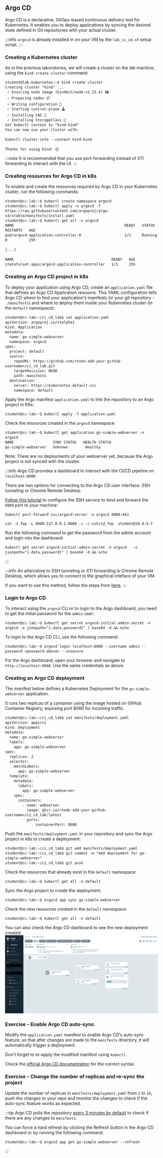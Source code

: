 ## Argo CD

Argo CD is a declarative, GitOps-based continuous delivery tool for Kubernetes. It enables you to deploy applications by syncing the desired state defined in Git repositories with your actual cluster.

:::info
`argocd` is already installed in on your VM by the `lab_ci_cd.sh` setup script.
:::

### Creating a Kubernetes cluster

As in the previous laboratories, we will create a cluster on the lab machine, using the `kind create cluster` command:

```shell-session
student@lab-kubernetes:~$ kind create cluster
Creating cluster "kind" ...
 ✓ Ensuring node image (kindest/node:v1.23.4) 🖼
 ✓ Preparing nodes 📦
 ✓ Writing configuration 📜
 ✓ Starting control-plane 🕹️
 ✓ Installing CNI 🔌
 ✓ Installing StorageClass 💾
Set kubectl context to "kind-kind"
You can now use your cluster with:

kubectl cluster-info --context kind-kind

Thanks for using kind! 😊
```

:::note
It is recommended that you use port-forwarding instead of X11 forwarding to interact with the UI.
:::

### Creating resources for Argo CD in k8s

To enable and create the resources required by Argo CD in your Kubernetes cluster, run the following commands:

```shell-session
student@cc-lab:~$ kubectl create namespace argocd
student@cc-lab:~$ kubectl apply -n argocd -f https://raw.githubusercontent.com/argoproj/argo-cd/stable/manifests/install.yaml
student@cc-lab:~$ kubectl get all -n argocd
NAME                                                   READY   STATUS    RESTARTS   AGE
pod/argocd-application-controller-0                    1/1     Running   0          25h

[...]

NAME                                             READY   AGE
statefulset.apps/argocd-application-controller   1/1     25h
```

### Creating an Argo CD project in k8s

To deploy your application using Argo CD, create an `application.yaml` file that defines an Argo CD Application resource.
This YAML configuration tells Argo CD where to find your application's manifests (in your git repository - `./manifests`) and where to deploy them inside your Kubernetes cluster (in the `default` namespace):

```shell-session
student@cc-lab:~/ci_cd_lab$ cat application.yaml
apiVersion: argoproj.io/v1alpha1
kind: Application
metadata:
  name: go-simple-webserver
  namespace: argocd
spec:
  project: default
  source:
    repoURL: https://github.com/<todo-add-your-github-username>/ci_cd_lab.git
    targetRevision: HEAD
    path: manifests
  destination:
    server: https://kubernetes.default.svc
    namespace: default
```

Apply the Argo manifest `application.yaml` to link the repository to an Argo project in K8s:

```shell-session
student@cc-lab:~$ kubectl apply -f application.yaml
```

Check the resources created in the `argocd` namespace:

```shell-session
student@cc-lab:~$ kubectl get application go-simple-webserver -n argocd
NAME                  SYNC STATUS   HEALTH STATUS
go-simple-webserver   Unknown        Healthy
```

Note: There are no deployments of your webserver yet, because the Argo project is not synced with the cluster.

:::info
Argo CD provides a dashboard to interact with the CI/CD pipeline on `localhost:8080`.

There are two options for connecting to the Argo CD user interface: SSH tunneling or Chrome Remote Desktop.

[Follow this tutorial](https://cloud-courses.upb.ro/docs/basic/working_with_openstack/#permanent-ssh-configurations) to configure the SSH service to bind and forward the `8080` port to your machine:

```shell-session
kubectl port-forward svc/argocd-server -n argocd 8080:443
```

```shell-session
ssh -J fep -L 8080:127.0.0.1:8080 -i ~/.ssh/id_fep  student@10.9.X.Y
```

Run the following command to get the password from the admin account and login into the dashboard:
```shell-session
kubectl get secret argocd-initial-admin-secret -n argocd   -o jsonpath="{.data.password}" | base64 -d && echo
```
:::

:::info
An alternative to SSH tunneling or X11 forwarding is Chrome Remote Desktop, which allows you to connect to the graphical inteface of your VM.

If you want to use this method, follow the steps from [here](https://cloud-courses.upb.ro/docs/basic/crd).
:::

### Login to Argo CD

To interact using the `argocd` CLI or to login to the Argo dashboard, you need to get the initial password for the `admin` user:

```shell-session
student@cc-lab:~$ kubectl get secret argocd-initial-admin-secret -n argocd -o jsonpath="{.data.password}" | base64 -d && echo
```

To login to the Argo CD CLI, use the following command:

```shell-session
student@cc-lab:~$ argocd login localhost:8080 --username admin --password <password-above> --insecure
```

For the Argo dashboard, open your browser and navigate to `http://localhost:8080`. Use the same credentials as above.

### Creating an Argo CD deployment

The manifest below defines a Kubernetes Deployment for the `go-simple-webserver` application.

It runs two replicas of a container using the image hosted on GitHub Container Registry, exposing port 8080 for incoming traffic.

```shell-session
student@cc-lab:~/ci_cd_lab$ cat manifests/deployment.yaml
apiVersion: apps/v1
kind: Deployment
metadata:
  name: go-simple-webserver
  labels:
    app: go-simple-webserver
spec:
  replicas: 2
  selector:
    matchLabels:
      app: go-simple-webserver
  template:
    metadata:
      labels:
        app: go-simple-webserver
    spec:
      containers:
        - name: webserver
          image: ghcr.io/<todo-add-your-github-username>/ci_cd_lab:latest
          ports:
            - containerPort: 8080
```

Push the `manifests/deployment.yaml` in your repository and sync the Argo project in k8s to create a deployment:

```shell-session
student@cc-lab:~/ci_cd_lab$ git add manifests/deployment.yaml
student@cc-lab:~/ci_cd_lab$ git commit -m "Add deployment for go-simple-webserver"
student@cc-lab:~/ci_cd_lab$ git push
```

Check the resources that already exist in the `default` namespace:
```shell-session
student@cc-lab:~$ kubectl get all -n default
```

Sync the Argo project to create the deployment:
```shell-session
student@cc-lab:~$ argocd app sync go-simple-webserver
```

Check the new resources created in the `default` namespace:
```shell-session
student@cc-lab:~$ kubectl get all -n default
```

You can also check the Argo CD dashboard to see the new deployment created:
![argo_cd_dashboard](argo_cd_dashboard.png)

### Exercise - Enable Argo CD auto-sync

Modify the `application.yaml` manifest to enable Argo CD's auto-sync feature, so that after changes are made to the `manifests` directory, it will automatically trigger a deployment.

Don't forget to re-apply the modified manifest using `kubectl`.

Check the [official Argo CD documentation](https://argo-cd.readthedocs.io/en/stable/user-guide/auto_sync/) for the correct syntax.

### Exercise - Change the number of replicas and re-sync the project

Update the number of replicas in `manifests/deployment.yaml` from `2` to `10`, push the changes to your repo and monitor the changes to check if the auto-sync feature works as expected.

:::tip
Argo CD polls the repository [every 3 minutes by default](https://argo-cd.readthedocs.io/en/stable/user-guide/auto_sync/#automated-sync-semantics) to check if there are any changes to `manifests`.

You can force a hard refresh by clicking the Refresh button in the Argo CD dashboard or by running the following command:
```shell-session
student@cc-lab:~$ argocd app get go-simple-webserver --refresh
```
:::
